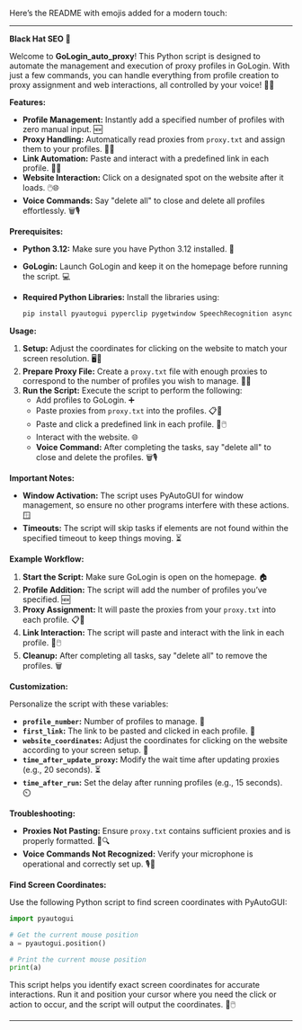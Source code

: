 Here’s the README with emojis added for a modern touch:

---

**Black Hat SEO 🚀**

Welcome to **GoLogin_auto_proxy**! This Python script is designed to automate the management and execution of proxy profiles in GoLogin. With just a few commands, you can handle everything from profile creation to proxy assignment and web interactions, all controlled by your voice! 🎤✨

**Features:**

- **Profile Management:** Instantly add a specified number of profiles with zero manual input. 🆕
- **Proxy Handling:** Automatically read proxies from `proxy.txt` and assign them to your profiles. 📄🔗
- **Link Automation:** Paste and interact with a predefined link in each profile. 🔗💬
- **Website Interaction:** Click on a designated spot on the website after it loads. 🖱️🌐
- **Voice Commands:** Say "delete all" to close and delete all profiles effortlessly. 🗑️🎙️

**Prerequisites:**

- **Python 3.12:** Make sure you have Python 3.12 installed. 🐍
- **GoLogin:** Launch GoLogin and keep it on the homepage before running the script. 💻
- **Required Python Libraries:** Install the libraries using:

  ```bash
  pip install pyautogui pyperclip pygetwindow SpeechRecognition asyncio pywinauto pypiwin32
  ```

**Usage:**

1. **Setup:** Adjust the coordinates for clicking on the website to match your screen resolution. 🖥️🔧
2. **Prepare Proxy File:** Create a `proxy.txt` file with enough proxies to correspond to the number of profiles you wish to manage. 📁🔢
3. **Run the Script:** Execute the script to perform the following:
   - Add profiles to GoLogin. ➕
   - Paste proxies from `proxy.txt` into the profiles. 📋🔄
   - Paste and click a predefined link in each profile. 🔗🖱️
   - Interact with the website. 🌐
   - **Voice Command:** After completing the tasks, say "delete all" to close and delete the profiles. 🗑️🎙️

**Important Notes:**

- **Window Activation:** The script uses PyAutoGUI for window management, so ensure no other programs interfere with these actions. 🪟
- **Timeouts:** The script will skip tasks if elements are not found within the specified timeout to keep things moving. ⏳

**Example Workflow:**

1. **Start the Script:** Make sure GoLogin is open on the homepage. 🏠
2. **Profile Addition:** The script will add the number of profiles you’ve specified. 🆕
3. **Proxy Assignment:** It will paste the proxies from your `proxy.txt` into each profile. 📋🔄
4. **Link Interaction:** The script will paste and interact with the link in each profile. 🔗🖱️
5. **Cleanup:** After completing all tasks, say "delete all" to remove the profiles. 🗑️

**Customization:**

Personalize the script with these variables:

- **`profile_number`:** Number of profiles to manage. 🔢
- **`first_link`:** The link to be pasted and clicked in each profile. 🔗
- **`website_coordinates`:** Adjust the coordinates for clicking on the website according to your screen setup. 📍
- **`time_after_update_proxy`:** Modify the wait time after updating proxies (e.g., 20 seconds). ⏳
- **`time_after_run`:** Set the delay after running profiles (e.g., 15 seconds). ⏲️

**Troubleshooting:**

- **Proxies Not Pasting:** Ensure `proxy.txt` contains sufficient proxies and is properly formatted. 📄🔍
- **Voice Commands Not Recognized:** Verify your microphone is operational and correctly set up. 🎙️🔧

**Find Screen Coordinates:**

Use the following Python script to find screen coordinates with PyAutoGUI:

```python
import pyautogui

# Get the current mouse position
a = pyautogui.position()

# Print the current mouse position
print(a)
```

This script helps you identify exact screen coordinates for accurate interactions. Run it and position your cursor where you need the click or action to occur, and the script will output the coordinates. 📍🖱️

---